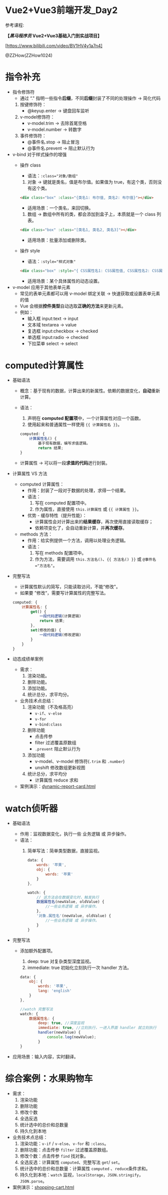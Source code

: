# Vue2+Vue3前端开发_Day2

参考课程:

**【*黑马程序员* Vue2+Vue3基础入门到实战项目】**

[https://www.bilibili.com/video/BV1HV4y1a7n4]

@ZZHow(ZZHow1024)

# 指令补充

- 指令修饰符
    - 通过 “." 指明一些指令**后缀**，不同**后缀**封装了不同的处理操作 → 简化代码
    1. 按键修饰符：
        - @keyup.enter → 键盘回车监听
    2. v-model修饰符：
        - v-model.trim → 去除首尾空格
        - v-model.number → 转数字
    3. 事件修饰符：
        - @事件名.stop → 阻止冒泡
        - @事件名.prevent → 阻止默认行为
- v-bind 对于样式操作的增强
    - 操作 class
        - 语法：`:class="对象/数组"`
        1. 对象 → 键就是类名，值是布尔值。如果值为 true，有这个类，否则没有这个类。
        
        ```html
        <div class="box" :class="{类名1: 布尔值, 类名2: 布尔值}"></div>
        ```
        
        - 适用场景：一个类名，来回切换。
        1. 数组 → 数组中所有的类，都会添加到盒子上，本质就是一个 class 列表。
        
        ```html
        <div class="box" :class="[类名1, 类名2, 类名3]"></div>
        ```
        
        - 适用场景：批量添加或删除类。
    - 操作 style
        - 语法：`:style="样式对象"`
        
        ```html
        <div class="box" :style="{ CSS属性名1: CSS属性值, CSS属性名2: CSS属性值 }"></div>
        ```
        
        - 适用场景：某个具体属性的动态设置。
- v-model 应用于其他表单元素
    - 常见的表单元素都可以用 v-model 绑定关联 → 快速获取或设置表单元素的值
    - Vue 会根据**控件类型**自动选取**正确的方法**来更新元素。
    - 例如：
        - 输入框 input:text → input
        - 文本域 textarea → value
        - 复选框 input:checkbox → checked
        - 单选框 input:radio → checked
        - 下拉菜单 select → select

# computed计算属性

- 基础语法
    - 概念：基于现有的数据，计算出来的新属性。依赖的数据变化，**自动**重新计算。
    - 语法：
        1. 声明在 **computed 配置项**中，一个计算属性对应一个函数。
        2. 使用起来和普通属性一样使用 `{{ 计算属性名 }}`。
        
        ```jsx
        computed: {
        	计算属性名() {
        		基于现有数据，编写求值逻辑。
        		return 结果;
        }
        ```
        
    - 计算属性 → 可以将一段**求值的代码**迸行封裝。
- 计算属性 VS 方法
    - computed 计算属性：
        - 作用：封装了一段对于数据的处理，求得一个结果。
        - 语法：
            1. 写在 computed 配置项中。
            2. 作为属性，直接使用 `this.计算属性` 或 `{{ 计算属性 }}`。
        - 优势 - 缓存特性（提升性能）：
            - 计算属性会对计算出来的**结果缓存**，再次使用直接读取缓存；
            - 依赖项变化了，会自动重新计算，并**再次缓存**。
    - methods 方法：
        - 作用：给实例提供一个方法，调用以处理业务逻辑。
        - 语法：
            1. 写在 methods 配置项中。
            2. 作为方法，需要调用 `this.方法名()`、`{{ 方法名() }}` 或 `@事件名="方法名"`。
- 完整写法
    - 计算属性默认的简写，只能读取访问，不能“修改"。
    - 如果要 ”修改“，需要写计算属性的完整写法。
    
    ```jsx
    computed: {
    	计算属性名: {
    		get() {
    			一段代码逻辑(计算逻辑)
    			return 结果;
    		},
    		set(修改的值) {
    			一段代码逻辑(修改逻辑)
    		}
    	}
    }
    ```
    
- 动态成绩单案例
    - 需求：
        1. 渲染功能。
        2. 删除功能。
        3. 添加功能。
        4. 统计总分，求平均分。
    - 业务技术点总结：
        1. 渲染功能（不及格高亮）
            - `v-if`、`v-else`
            - `v-for`
            - `v-bind:class`
        2. 删除功能
            - 点击传参
            - filter 过滤覆盖原数组
            - `.prevent` 阻止默认行为
        3. 添加功能
            - v-model、v-model 修饰符(`.trim` 和 `.number`)
            - unshift 修改数组更新视图
        4. 统计总分，求平均分
            - 计算属性 reduce 求和
    - 案例演示：[dynamic-report-card.html](./dynamic-report-card.html)

# watch侦听器

- 基础语法
    - 作用：监视数据变化，执行一些 业务逻辑 或 异步操作。
    - 语法：
        1. 简单写法：简单类型数据，直接监视。
            
            ```jsx
            data: {
            	words: '苹果',
            	obj: {
            		words: '苹果'
            	}
            },
            
            watch: {
            	// 该方法会在数据变化时，触发执行
            	数据属性名(newValue, oldValue) {
            		//一些业务逻辑 或 异步操作。
            	},
            	'对象.属性名'(newValue, oldValue) {
            		//一些业务逻辑 或 异步操作。
            	}
            }
            ```
            
- 完整写法
    - 添加额外配置项。
        1. deep: true 对复杂类型深度监视。
        2. immediate: true 初始化立刻执行一次 handler 方法。
        
        ```jsx
        data: {
        	obj: {
        		words: '苹果',
        		lang: 'english'
        	}
        },
        
        //watch 完整写法
        watch: {
        	数据属性名: {
        		deep: true, //深度监视
        		immediate: true, //立刻执行，一进入界面 handler 就立刻执行
        		handler(newValue) {
        			console.log(newValue);
        		}
        }
        ```
        
- 应用场景：输入内容，实时翻译。

# 综合案例：水果购物车

- 需求：
    1. 渲染功能
    2. 删除功能
    3. 修改个数
    4. 全选反选
    5. 统计选中的总价和总数量
    6. 持久化到本地
- 业务技术点总结：
    1. 渲染功能：`v-if` / `v-else`、`v-for` 和 `:class`。
    2. 删除功能：点击传参 `filter` 过滤覆盖原数组。
    3. 修改个数：点击传参 `find` 找对象。
    4. 全选反选：计算属性 `computed`、完整写法 `get`/ `set`。
    5. 统计选中的总价和总数量：计算属性 `computed` 、`reduce`条件求和。
    6. 持久化到本地：`watch` 监视，`localStorage`，`JSON.stringify`，`JSON.parse`。
- 案例演示：[shopping-cart.html](./shopping-cart.html)
